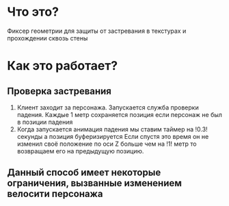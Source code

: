 
# Что это?
Фиксер геометрии для защиты от застревания в текстурах и прохождении сквозь стены

# Как это работает?

## Проверка застревания

1. Клиент заходит за персонажа. Запускается служба проверки падения.
Каждые 1 метр сохраняется позиция если персонаж не был в позиции падения
2. Когда запускается анимация падения мы ставим таймер на !0.3! секунды а позиция буферизируется
Если спустя это время он не изменил своё положение по оси Z больше чем на !1! метр то возвращаем его на предыдущую позицию.

Данный способ имеет некоторые ограничения, вызванные изменением велосити персонажа
-----
